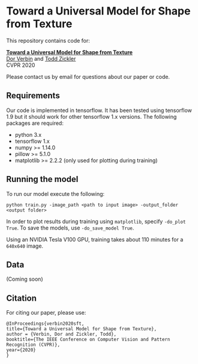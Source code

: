 
# Toward a Universal Model for Shape from Texture

This repository contains code for:

**[Toward a Universal Model for Shape from Texture](http://vision.seas.harvard.edu/sft/)**
<br>
[Dor Verbin](https://scholar.harvard.edu/dorverbin) and [Todd Zickler](http://www.eecs.harvard.edu/~zickler/)
<br>
CVPR 2020


Please contact us by email for questions about our paper or code.




## Requirements

Our code is implemented in tensorflow. It has been tested using tensorflow 1.9 but it should work for other tensorflow 1.x versions. The following packages are required:

- python 3.x
- tensorflow 1.x
- numpy >= 1.14.0
- pillow >= 5.1.0
- matplotlib >= 2.2.2 (only used for plotting during training)



## Running the model

To run our model execute the following:
```
python train.py -image_path <path to input image> -output_folder <output folder>
```

In order to plot results during training using `matplotlib`, specify `-do_plot True`. To save the models, use `-do_save_model True`.

Using an NVIDIA Tesla V100 GPU, training takes about 110 minutes for a `640x640` image.




## Data

(Coming soon)



## Citation

For citing our paper, please use:
```
@InProceedings{verbin2020sft,
title={Toward a Universal Model for Shape from Texture},
author = {Verbin, Dor and Zickler, Todd},
booktitle={The IEEE Conference on Computer Vision and Pattern Recognition (CVPR)},
year={2020}
}
```
